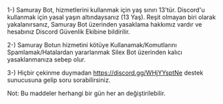 1-) Samuray Bot, hizmetlerini kullanmak için yaş sınırı 13'tür. Discord'u kullanmak için yasal yaşın altındaysanız (13 Yaş). Reşit olmayan biri olarak yakalanırsanız, Samuray Bot üzerinden yasaklama hakkımız vardır ve hesabınız Discord Güvenlik Ekibine bildirilir.

2-) Samuray Botun hizmetini kötüye Kullanamak/Komutlarını Spamlamak/Hatalardan yararlanmak Silex Bot üzerinden kalıcı yasaklanmanıza sebep olur.

3-) Hiçbir çekinme duymadan https://discord.gg/WHjYYsptNe destek sunucusuna gelip soru sorabilirsiniz.

Not: Bu maddeler herhangi bir gün her an değiştirilebilir. 

